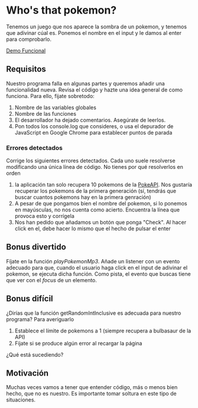 # Who's that pokemon?

Tenemos un juego que nos aparece la sombra de un pokemon, y tenemos que adivinar cúal es.
Ponemos el nombre en el input y le damos al enter para comprobarlo.

[Demo Funcional](https://omiras.github.io/who-is-that-pokemon/)

## Requisitos

Nuestro programa falla en algunas partes y queremos añadir una funcionalidad nueva. Revisa el código y hazte una idea general de como funciona. Para ello, fijate sobretodo:

1. Nombre de las variables globales
2. Nombre de las funciones
3. El desarrollador ha dejado comentarios. Asegúrate de leerlos.
4. Pon todos los console.log que consideres, o usa el depurador de JavaScript en Google Chrome para establecer puntos de parada

### Errores detectados

Corrige los siguientes errores detectados. Cada uno suele resolverse modificando una única línea de código. No tienes por qué resolverlos en orden

1. la aplicación tan solo recupera 10 pokemons de la [PokeAPI](https://pokeapi.co/). Nos gustaría recuperar los pokemons de la primera generación (sí, tendrás que buscar cuantos pokemons hay en la primera genración)
2. A pesar de que pongamos bien el nombre del pokemon, si lo ponemos en mayúsculas, no nos cuenta como acierto. Encuentra la línea que provoca esto y corrígela
3. Nos han pedido que añadamos un botón que ponga "Check". Al hacer click en el, debe hacer lo mismo que el hecho de pulsar el enter

## Bonus divertido

Fíjate en la función _playPokemonMp3_. Añade un listener con un evento adecuado para que, cuando el usuario haga click en el input de adivinar el pokemon, se ejecuta dicha función. Como pista, el evento que buscas tiene que ver con el _focus_ de un elemento.

## Bonus difícil

¿Dirías que la función getRandomIntInclusive es adecuada para nuestro programa?
Para averiguarlo

1. Establece el límite de pokemons a 1 (siempre recupera a bulbasaur de la API)
2. Fíjate si se produce algún error al recargar la página

¿Qué está sucediendo?

## Motivación

Muchas veces vamos a tener que entender código, más o menos bien hecho, que no es nuestro. Es importante tomar soltura en este tipo de situaciones.
